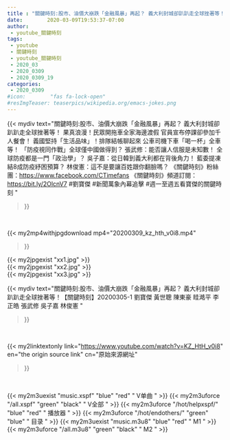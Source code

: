 ```yaml
---
title : "關鍵時刻:股市、油價大崩跌「金融風暴」再起？ 義大利封城卻趴趴走全球挫著等！【關鍵時刻】20200305-1 劉寶傑 黃世聰 陳東豪 眭澔平 李正皓 張武修 吳子嘉 林俊憲 "
date:        2020-03-09T19:53:37-07:00
author:
 - youtube_關鍵時刻
tags:
 - youtube
 - 關鍵時刻
 - youtube_關鍵時刻
 - 2020_03
 - 2020_0309
 - 2020_0309_19
categories:
 - 2020_0309
#icon:        "fas fa-lock-open"
#resImgTeaser: teaserpics/wikipedia.org/emacs-jokes.png
---
```


{{< mydiv text="關鍵時刻:股市、油價大崩跌「金融風暴」再起？ 義大利封城卻趴趴走全球挫著等！ 果真浪漫！民眾開拖車全家海邊渡假 官員宣布停課卻參加千人餐會！ 義國堅持「生活品味」！排隊結帳聊起來 公車司機下車「喝一杯」全車等！ 「防疫視同作戰」全球僅中國做得到？ 張武修：能否讓人信服是未知數！ 全球防疫都是一門「政治學」？ 吳子嘉：從日韓到義大利都在背後角力！ 藍委提凍結8成防疫紓困預算？ 林俊憲：這不是要讓百姓跟你翻臉嗎？  《關鍵時刻》粉絲團：https://www.facebook.com/CTimefans 《關鍵時刻》頻道訂閱：https://bit.ly/2OlcnV7  #劉寶傑 #新聞萬象內幕追擊 #週一至週五看寶傑的關鍵時刻 "
>}}
<br>


{{< my2mp4withjpgdownload mp4="20200309_kz_hth_v0i8.mp4"
>}}

{{< my2jpgexist "xx1.jpg" >}}<br>
{{< my2jpgexist "xx2.jpg" >}}<br>
{{< my2jpgexist "xx3.jpg" >}}<br>



{{< mydiv text="關鍵時刻:股市、油價大崩跌「金融風暴」再起？ 義大利封城卻趴趴走全球挫著等！【關鍵時刻】20200305-1 劉寶傑 黃世聰 陳東豪 眭澔平 李正皓 張武修 吳子嘉 林俊憲 "
>}}
<br>

{{< my2linktextonly link="https://www.youtube.com/watch?v=KZ_HtH_v0i8"
en="the origin source link" cn="原始來源網址"
>}}


<br>

{{< my2m3uexist "music.xspf"        "blue"   "red"    " V单曲 " >}} {{< my2m3uforce "/all.xspf"         "green"  "black"  " V全部 " >}} {{< my2m3uforce "/hot/helpxspf/"    "blue"   "red"    " 播放器 " >}} {{< my2m3uforce "/hot/endothers/"   "green"  "blue"   " 目录 " >}} {{< my2m3uexist "music.m3u8"        "blue"   "red"    " M1 " >}} {{< my2m3uforce "/all.m3u8"         "green"  "black"  " M2 " >}} 
